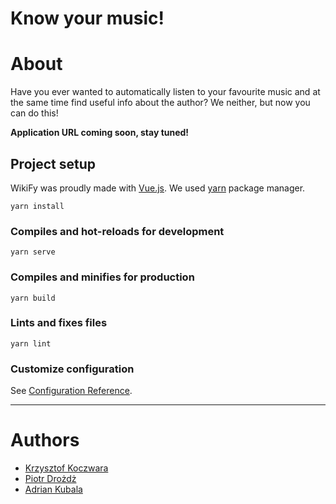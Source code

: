 # Know your music!

# About

Have you ever wanted to automatically listen to your favourite music and at the same time find useful info about the author? We neither, but now you can do this!

__Application URL coming soon, stay tuned!__


## Project setup

WikiFy was proudly made with [Vue.js](https://vuejs.org/).
We used [yarn](https://yarnpkg.com/) package manager.

```
yarn install
```

### Compiles and hot-reloads for development
```
yarn serve
```

### Compiles and minifies for production
```
yarn build
```

### Lints and fixes files
```
yarn lint
```

### Customize configuration
See [Configuration Reference](https://cli.vuejs.org/config/).

---

# Authors
- [Krzysztof Koczwara](https://github.com/krzykocz)
- [Piotr Drożdż](https://github.com/PiotrDrozdz96)
- [Adrian Kubala](https://github.com/akubala)
